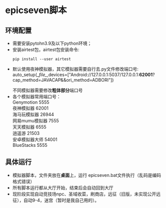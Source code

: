 # epicseven脚本
## 环境配置
* 需要安装pytohn3.9及以下python环境；
* 安装airtest包，airtest包安装命令:
    ```
    pip install --user airtest
    ```
* 默认使用夜神模拟器，其它模拟器需要自行去.py文件修改端口号:  
auto_setup(\__file\__,devices=["Android://127.0.0.1:5037/127.0.0.1:**62001**?cap_method=JAVACAP&&ori_method=ADBORI"])</p>
不同模拟器需要修改**粗体部分**端口号
* 各个模拟器常用端口号：  
Genymotion 5555  
夜神模拟器 62001  
海马玩模拟器 26944  
网易mumu模拟器 7555  
天天模拟器 6555  
逍遥游 21503  
安卓模拟器大师 54001  
BlueStacks 5555
## 具体运行
* 模拟器脚本，文件夹放在**桌面**上，运行
epicseven.bat文件执行（乱码是编码格式错误）
* 所有脚本运行都从大厅开始，结束后会自动回到大厅
* 现阶段实现自动竞技场npc、圣域收菜，刷商店，远征（旧版，未实现公开远征），自动9-4，迷宫（暂时是我自己用的）。
